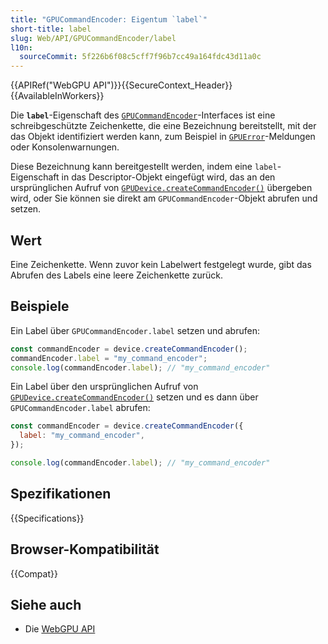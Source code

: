 ```yaml
---
title: "GPUCommandEncoder: Eigentum `label`"
short-title: label
slug: Web/API/GPUCommandEncoder/label
l10n:
  sourceCommit: 5f226b6f08c5cff7f96b7cc49a164fdc43d11a0c
---
```


{{APIRef("WebGPU API")}}{{SecureContext_Header}}{{AvailableInWorkers}}

Die **`label`**-Eigenschaft des [`GPUCommandEncoder`](/de/docs/Web/API/GPUCommandEncoder)-Interfaces ist eine schreibgeschützte Zeichenkette, die eine Bezeichnung bereitstellt, mit der das Objekt identifiziert werden kann, zum Beispiel in [`GPUError`](/de/docs/Web/API/GPUError)-Meldungen oder Konsolenwarnungen.

Diese Bezeichnung kann bereitgestellt werden, indem eine `label`-Eigenschaft in das Descriptor-Objekt eingefügt wird, das an den ursprünglichen Aufruf von [`GPUDevice.createCommandEncoder()`](/de/docs/Web/API/GPUDevice/createCommandEncoder) übergeben wird, oder Sie können sie direkt am `GPUCommandEncoder`-Objekt abrufen und setzen.

## Wert

Eine Zeichenkette. Wenn zuvor kein Labelwert festgelegt wurde, gibt das Abrufen des Labels eine leere Zeichenkette zurück.

## Beispiele

Ein Label über `GPUCommandEncoder.label` setzen und abrufen:

```js
const commandEncoder = device.createCommandEncoder();
commandEncoder.label = "my_command_encoder";
console.log(commandEncoder.label); // "my_command_encoder"
```

Ein Label über den ursprünglichen Aufruf von [`GPUDevice.createCommandEncoder()`](/de/docs/Web/API/GPUDevice/createCommandEncoder) setzen und es dann über `GPUCommandEncoder.label` abrufen:

```js
const commandEncoder = device.createCommandEncoder({
  label: "my_command_encoder",
});

console.log(commandEncoder.label); // "my_command_encoder"
```

## Spezifikationen

{{Specifications}}

## Browser-Kompatibilität

{{Compat}}

## Siehe auch

- Die [WebGPU API](/de/docs/Web/API/WebGPU_API)
